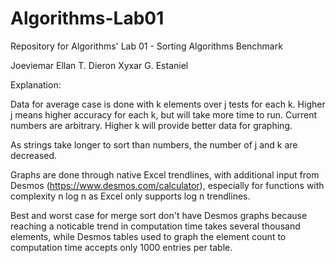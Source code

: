 # Algorithms-Lab01
Repository for  Algorithms' Lab 01 - Sorting Algorithms Benchmark

Joeviemar Ellan T. Dieron
Xyxar G. Estaniel


Explanation:

Data for average case is done with k elements over j tests for each k. Higher j means higher accuracy for each k, but will take more time to run. Current numbers are arbitrary. Higher k will provide better data for graphing.

As strings take longer to sort than numbers, the number of j and k are decreased.

Graphs are done through native Excel trendlines, with additional input from Desmos (https://www.desmos.com/calculator), especially for functions with complexity n log n as Excel only supports log n trendlines. 

Best and worst case for merge sort don't have Desmos graphs because reaching a noticable trend in computation time takes several thousand elements, while Desmos tables used to graph the element count to computation time accepts only 1000 entries per table.